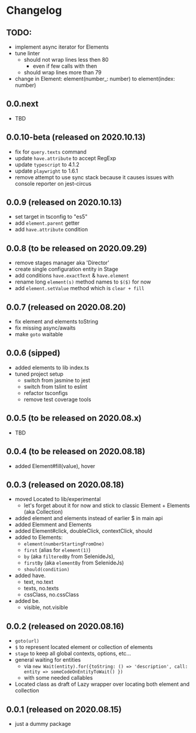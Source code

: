 # Changelog

## TODO:
- implement async iterator for Elements
- tune linter
  - should not wrap lines less then 80
    - even if few calls with then
  - should wrap lines more than 79
- change in Element: element(number_: number) to element(index: number)

## 0.0.next
- TBD

## 0.0.10-beta (released on 2020.10.13)
- fix for `query.texts` command
- update `have.attribute` to accept RegExp
- update `typescript` to 4.1.2
- update `playwright` to 1.6.1
- remove attempt to use sync stack because it causes issues with console reporter on jest-circus

## 0.0.9 (released on 2020.10.13)
- set target in tsconfig to "es5"
- add `element.parent` getter
- add `have.attribute` condition

## 0.0.8 (to be released on 2020.09.29)
- remove stages manager aka 'Director'
- create single configuration entity in Stage
- add conditions `have.exactText` & `have.element`
- rename long `element(s)` method names to `$($)` for now
- add `element.setValue` method which is `clear + fill`

## 0.0.7 (released on 2020.08.20)
- fix element and elements toString
- fix missing async/awaits
- make `goto` waitable

## 0.0.6 (sipped)
- added elements to lib index.ts
- tuned project setup
  - switch from jasmine to jest
  - switch from tslint to eslint
  - refactor tsconfigs
  - remove test coverage tools

## 0.0.5 (to be released on 2020.08.x)
- TBD

## 0.0.4 (to be released on 2020.08.18)
- added Element#fill(value), hover

## 0.0.3 (released on 2020.08.18)
- moved Located to lib/experimental
  - let's forget about it for now and stick to classic Element + Elements (aka Collection)
- added element and elements instead of earlier $ in main api
- added Elemment and Elements
- added Element#click, doubleClick, contextClick, should
- added to Elements:
    - `element(numberStartingFromOne)`
    - `first` (alias for `element(1)`)
    - `by` (aka `filteredBy` from SelenideJs),
    - `firstBy` (aka `elementBy` from SelenideJs)
    - `should(condition)`
- added have.
  - text, no.text
  - texts, no.texts
  - cssClass, no.cssClass
- added be.
  - visible, not.visible

## 0.0.2 (released on 2020.08.16)
- `goto(url)`
- `$` to represent located element or collection of elements
- `stage` to keep all global contexts, options, etc...
- general waiting for entities
  - via `new Wait(entity).for({toString: () => 'description', call: entity => someCodeOnEntityToWait() })`
  - with some needed callables
- Located class as draft of Lazy wrapper over locating both element and collection

## 0.0.1 (released on 2020.08.15)
- just a dummy package

